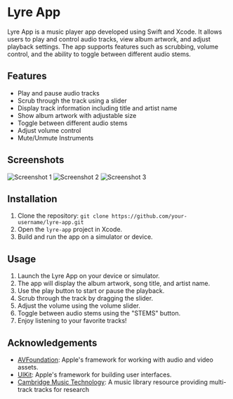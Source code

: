 # Lyre App

Lyre App is a music player app developed using Swift and Xcode. It allows users to play and control audio tracks, view album artwork, and adjust playback settings. The app supports features such as scrubbing, volume control, and the ability to toggle between different audio stems.

## Features

- Play and pause audio tracks
- Scrub through the track using a slider
- Display track information including title and artist name
- Show album artwork with adjustable size
- Toggle between different audio stems
- Adjust volume control
- Mute/Unmute Instruments

## Screenshots

![Screenshot 1](screenshots/Simulator%20Screenshot%20-%20iPhone%2014%20Pro%20-%202023-07-05%20at%2015.31.30.png)
![Screenshot 2](screenshots/Simulator%20Screenshot%20-%20iPhone%2014%20Pro%20-%202023-07-05%20at%2015.31.41.png)
![Screenshot 3](screenshots/Simulator%20Screenshot%20-%20iPhone%2014%20Pro%20-%202023-07-05%20at%2015.31.50.png)

## Installation

1. Clone the repository: `git clone https://github.com/your-username/lyre-app.git`
2. Open the `lyre-app` project in Xcode.
3. Build and run the app on a simulator or device.

## Usage

1. Launch the Lyre App on your device or simulator.
2. The app will display the album artwork, song title, and artist name.
3. Use the play button to start or pause the playback.
4. Scrub through the track by dragging the slider.
5. Adjust the volume using the volume slider.
6. Toggle between audio stems using the "STEMS" button.
7. Enjoy listening to your favorite tracks!

## Acknowledgements

- [AVFoundation](https://developer.apple.com/av-foundation/): Apple's framework for working with audio and video assets.
- [UIKit](https://developer.apple.com/documentation/uikit): Apple's framework for building user interfaces.
- [Cambridge Music Technology](https://www.cambridge-mt.com/ms/mtk/#Electronica): A music library resource providing multi-track tracks for research
